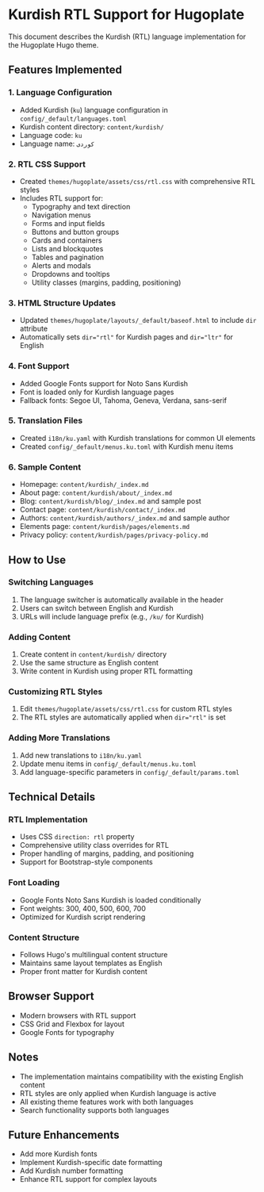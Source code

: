 # Kurdish RTL Support for Hugoplate

This document describes the Kurdish (RTL) language implementation for the Hugoplate Hugo theme.

## Features Implemented

### 1. Language Configuration
- Added Kurdish (`ku`) language configuration in `config/_default/languages.toml`
- Kurdish content directory: `content/kurdish/`
- Language code: `ku`
- Language name: `کوردی`

### 2. RTL CSS Support
- Created `themes/hugoplate/assets/css/rtl.css` with comprehensive RTL styles
- Includes RTL support for:
  - Typography and text direction
  - Navigation menus
  - Forms and input fields
  - Buttons and button groups
  - Cards and containers
  - Lists and blockquotes
  - Tables and pagination
  - Alerts and modals
  - Dropdowns and tooltips
  - Utility classes (margins, padding, positioning)

### 3. HTML Structure Updates
- Updated `themes/hugoplate/layouts/_default/baseof.html` to include `dir` attribute
- Automatically sets `dir="rtl"` for Kurdish pages and `dir="ltr"` for English

### 4. Font Support
- Added Google Fonts support for Noto Sans Kurdish
- Font is loaded only for Kurdish language pages
- Fallback fonts: Segoe UI, Tahoma, Geneva, Verdana, sans-serif

### 5. Translation Files
- Created `i18n/ku.yaml` with Kurdish translations for common UI elements
- Created `config/_default/menus.ku.toml` with Kurdish menu items

### 6. Sample Content
- Homepage: `content/kurdish/_index.md`
- About page: `content/kurdish/about/_index.md`
- Blog: `content/kurdish/blog/_index.md` and sample post
- Contact page: `content/kurdish/contact/_index.md`
- Authors: `content/kurdish/authors/_index.md` and sample author
- Elements page: `content/kurdish/pages/elements.md`
- Privacy policy: `content/kurdish/pages/privacy-policy.md`

## How to Use

### Switching Languages
1. The language switcher is automatically available in the header
2. Users can switch between English and Kurdish
3. URLs will include language prefix (e.g., `/ku/` for Kurdish)

### Adding Content
1. Create content in `content/kurdish/` directory
2. Use the same structure as English content
3. Write content in Kurdish using proper RTL formatting

### Customizing RTL Styles
1. Edit `themes/hugoplate/assets/css/rtl.css` for custom RTL styles
2. The RTL styles are automatically applied when `dir="rtl"` is set

### Adding More Translations
1. Add new translations to `i18n/ku.yaml`
2. Update menu items in `config/_default/menus.ku.toml`
3. Add language-specific parameters in `config/_default/params.toml`

## Technical Details

### RTL Implementation
- Uses CSS `direction: rtl` property
- Comprehensive utility class overrides for RTL
- Proper handling of margins, padding, and positioning
- Support for Bootstrap-style components

### Font Loading
- Google Fonts Noto Sans Kurdish is loaded conditionally
- Font weights: 300, 400, 500, 600, 700
- Optimized for Kurdish script rendering

### Content Structure
- Follows Hugo's multilingual content structure
- Maintains same layout templates as English
- Proper front matter for Kurdish content

## Browser Support
- Modern browsers with RTL support
- CSS Grid and Flexbox for layout
- Google Fonts for typography

## Notes
- The implementation maintains compatibility with the existing English content
- RTL styles are only applied when Kurdish language is active
- All existing theme features work with both languages
- Search functionality supports both languages

## Future Enhancements
- Add more Kurdish fonts
- Implement Kurdish-specific date formatting
- Add Kurdish number formatting
- Enhance RTL support for complex layouts 